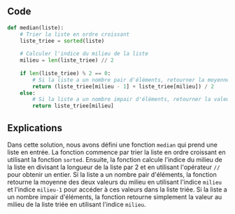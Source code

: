 ## Code

```python
def median(liste):
    # Trier la liste en ordre croissant
    liste_triee = sorted(liste)
    
    # Calculer l'indice du milieu de la liste
    milieu = len(liste_triee) // 2
    
    if len(liste_triee) % 2 == 0:
        # Si la liste a un nombre pair d'éléments, retourner la moyenne des deux valeurs du milieu
        return (liste_triee[milieu - 1] + liste_triee[milieu]) / 2
    else:
        # Si la liste a un nombre impair d'éléments, retourner la valeur au milieu
        return liste_triee[milieu]
```

## Explications

Dans cette solution, nous avons défini une fonction ```median``` qui prend une liste en entrée. La fonction commence par trier la liste en ordre croissant en utilisant la fonction ```sorted```. Ensuite, la fonction calcule l'indice du milieu de la liste en divisant la longueur de la liste par 2 et en utilisant l'opérateur ```//``` pour obtenir un entier. Si la liste a un nombre pair d'éléments, la fonction retourne la moyenne des deux valeurs du milieu en utilisant l'indice ```milieu``` et l'indice ```milieu-1``` pour accéder à ces valeurs dans la liste triée. Si la liste a un nombre impair d'éléments, la fonction retourne simplement la valeur au milieu de la liste triée en utilisant l'indice ```milieu```.
